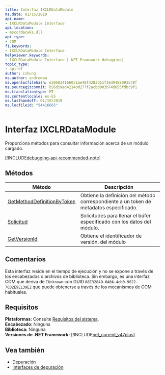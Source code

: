 ```yaml
---
title: Interfaz IXCLRDataModule
ms.date: 01/16/2019
api.name:
- IXCLRDataModule Interface
api.location:
- mscordacwks.dll
api.type:
- COM
f1.keywords:
- IXCLRDataModule Interface
helpviewer.keywords:
- IXCLRDataModule Interface [.NET Framework debugging]
topic_type:
- apiref
author: cshung
ms.author: andrewau
ms.openlocfilehash: e306834166051ae48fd283d51f18d9458091578f
ms.sourcegitcommit: b56d59ad42140d277f2acbd003b74d655fdbc9f1
ms.translationtype: MT
ms.contentlocale: es-ES
ms.lasthandoff: 01/19/2019
ms.locfileid: "54416665"
---
```

# <a name="ixclrdatamodule-interface"></a>Interfaz IXCLRDataModule

Proporciona métodos para consultar información acerca de un módulo cargado.

[!INCLUDE[debugging-api-recommended-note](../../../../includes/debugging-api-recommended-note.md)]

## <a name="methods"></a>Métodos

| Método                                                                                                                                | Descripción                                                         |
| ------------------------------------------------------------------------------------------------------------------------------------- | ------------------------------------------------------------------- |
| [GetMethodDefinitionByToken](../../../../docs/framework/unmanaged-api/debugging/ixclrdatamodule-getmethoddefinitionbytoken-method.md) | Obtiene la definición del método correspondiente a un token de metadatos especificado. |
| [Solicitud](../../../../docs/framework/unmanaged-api/debugging/ixclrdatamodule-request-method.md)                                       | Solicitudes para llenar el búfer especificado con los datos del módulo.       |
| [GetVersionId](../../../../docs/framework/unmanaged-api/debugging/ixclrdatamodule-getversionid-method.md)                             | Obtiene el identificador de versión. del módulo                                       |

## <a name="remarks"></a>Comentarios

Esta interfaz reside en el tiempo de ejecución y no se expone a través de los encabezados o archivos de biblioteca. Sin embargo, es una interfaz COM que deriva de `IUnknown` con GUID `88E32849-0A0A-4cb0-9022-7CD2E9E139E2` que puede obtenerse a través de los mecanismos de COM habituales.

## <a name="requirements"></a>Requisitos

**Plataformas:** Consulte [Requisitos del sistema](../../../../docs/framework/get-started/system-requirements.md).  
**Encabezado**: Ninguna  
**Biblioteca:** Ninguna  
**Versiones de .NET Framework:** [!INCLUDE[net_current_v47plus](../../../../includes/net-current-v47plus.md)]  

## <a name="see-also"></a>Vea también

- [Depuración](../../../../docs/framework/unmanaged-api/debugging/index.md)
- [Interfaces de depuración](../../../../docs/framework/unmanaged-api/debugging/debugging-interfaces.md)
